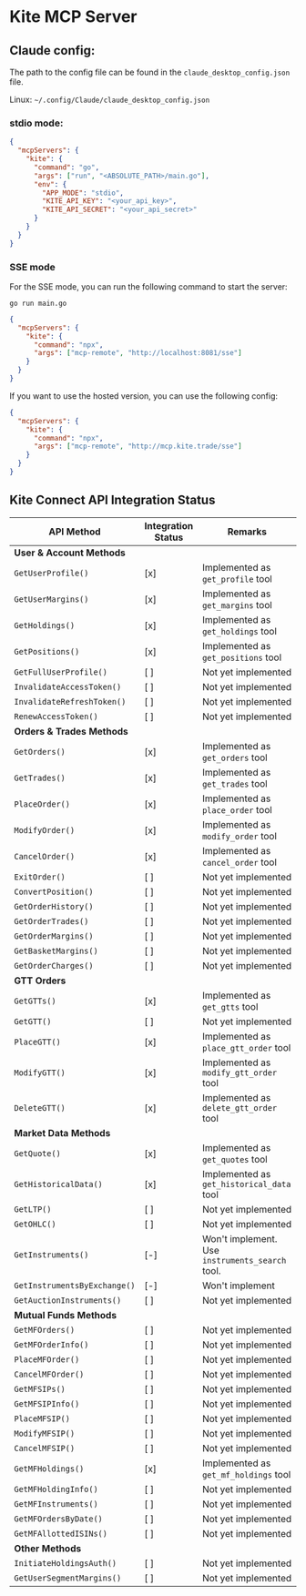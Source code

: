 # Kite MCP Server

## Claude config:

The path to the config file can be found in the `claude_desktop_config.json` file.

Linux: `~/.config/Claude/claude_desktop_config.json`

### stdio mode:

```json
{
  "mcpServers": {
    "kite": {
      "command": "go",
      "args": ["run", "<ABSOLUTE_PATH>/main.go"],
      "env": {
        "APP_MODE": "stdio",
        "KITE_API_KEY": "<your_api_key>",
        "KITE_API_SECRET": "<your_api_secret>"
      }
    }
  }
}
```

### SSE mode

For the SSE mode, you can run the following command to start the server:

```
go run main.go
```

```json
{
  "mcpServers": {
    "kite": {
      "command": "npx",
      "args": ["mcp-remote", "http://localhost:8081/sse"]
    }
  }
}
```

If you want to use the hosted version, you can use the following config:

```json
{
  "mcpServers": {
    "kite": {
      "command": "npx",
      "args": ["mcp-remote", "http://mcp.kite.trade/sse"]
    }
  }
}
```

## Kite Connect API Integration Status

| API Method                   | Integration Status | Remarks                                         |
| ---------------------------- | ------------------ | ----------------------------------------------- |
| **User & Account Methods**   |                    |                                                 |
| `GetUserProfile()`           | [x]                | Implemented as `get_profile` tool               |
| `GetUserMargins()`           | [x]                | Implemented as `get_margins` tool               |
| `GetHoldings()`              | [x]                | Implemented as `get_holdings` tool              |
| `GetPositions()`             | [x]                | Implemented as `get_positions` tool             |
| `GetFullUserProfile()`       | [ ]                | Not yet implemented                             |
| `InvalidateAccessToken()`    | [ ]                | Not yet implemented                             |
| `InvalidateRefreshToken()`   | [ ]                | Not yet implemented                             |
| `RenewAccessToken()`         | [ ]                | Not yet implemented                             |
| **Orders & Trades Methods**  |                    |                                                 |
| `GetOrders()`                | [x]                | Implemented as `get_orders` tool                |
| `GetTrades()`                | [x]                | Implemented as `get_trades` tool                |
| `PlaceOrder()`               | [x]                | Implemented as `place_order` tool               |
| `ModifyOrder()`              | [x]                | Implemented as `modify_order` tool              |
| `CancelOrder()`              | [x]                | Implemented as `cancel_order` tool              |
| `ExitOrder()`                | [ ]                | Not yet implemented                             |
| `ConvertPosition()`          | [ ]                | Not yet implemented                             |
| `GetOrderHistory()`          | [ ]                | Not yet implemented                             |
| `GetOrderTrades()`           | [ ]                | Not yet implemented                             |
| `GetOrderMargins()`          | [ ]                | Not yet implemented                             |
| `GetBasketMargins()`         | [ ]                | Not yet implemented                             |
| `GetOrderCharges()`          | [ ]                | Not yet implemented                             |
| **GTT Orders**               |                    |                                                 |
| `GetGTTs()`                  | [x]                | Implemented as `get_gtts` tool                  |
| `GetGTT()`                   | [ ]                | Not yet implemented                             |
| `PlaceGTT()`                 | [x]                | Implemented as `place_gtt_order` tool           |
| `ModifyGTT()`                | [x]                | Implemented as `modify_gtt_order` tool          |
| `DeleteGTT()`                | [x]                | Implemented as `delete_gtt_order` tool          |
| **Market Data Methods**      |                    |                                                 |
| `GetQuote()`                 | [x]                | Implemented as `get_quotes` tool                |
| `GetHistoricalData()`        | [x]                | Implemented as `get_historical_data` tool       |
| `GetLTP()`                   | [ ]                | Not yet implemented                             |
| `GetOHLC()`                  | [ ]                | Not yet implemented                             |
| `GetInstruments()`           | [-]                | Won't implement. Use `instruments_search` tool. |
| `GetInstrumentsByExchange()` | [-]                | Won't implement                                 |
| `GetAuctionInstruments()`    | [ ]                | Not yet implemented                             |
| **Mutual Funds Methods**     |                    |                                                 |
| `GetMFOrders()`              | [ ]                | Not yet implemented                             |
| `GetMFOrderInfo()`           | [ ]                | Not yet implemented                             |
| `PlaceMFOrder()`             | [ ]                | Not yet implemented                             |
| `CancelMFOrder()`            | [ ]                | Not yet implemented                             |
| `GetMFSIPs()`                | [ ]                | Not yet implemented                             |
| `GetMFSIPInfo()`             | [ ]                | Not yet implemented                             |
| `PlaceMFSIP()`               | [ ]                | Not yet implemented                             |
| `ModifyMFSIP()`              | [ ]                | Not yet implemented                             |
| `CancelMFSIP()`              | [ ]                | Not yet implemented                             |
| `GetMFHoldings()`            | [x]                | Implemented as `get_mf_holdings` tool           |
| `GetMFHoldingInfo()`         | [ ]                | Not yet implemented                             |
| `GetMFInstruments()`         | [ ]                | Not yet implemented                             |
| `GetMFOrdersByDate()`        | [ ]                | Not yet implemented                             |
| `GetMFAllottedISINs()`       | [ ]                | Not yet implemented                             |
| **Other Methods**            |                    |                                                 |
| `InitiateHoldingsAuth()`     | [ ]                | Not yet implemented                             |
| `GetUserSegmentMargins()`    | [ ]                | Not yet implemented                             |
